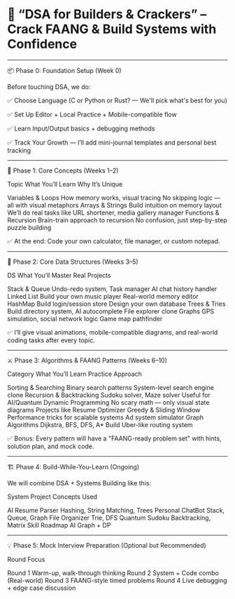 # 📘 “DSA for Builders & Crackers” – Crack FAANG & Build Systems with Confidence




---

📦 Phase 0: Foundation Setup (Week 0)

Before touching DSA, we do:

✅ Choose Language (C or Python or Rust? — We'll pick what's best for you)

✅ Set Up Editor + Local Practice + Mobile-compatible flow

✅ Learn Input/Output basics + debugging methods

✅ Track Your Growth — I’ll add mini-journal templates and personal best tracking



---

🧠 Phase 1: Core Concepts (Weeks 1–2)

Topic	What You’ll Learn	Why It’s Unique

Variables & Loops	How memory works, visual tracing	No skipping logic — all with visual metaphors
Arrays & Strings	Build intuition on memory layout	We’ll do real tasks like URL shortener, media gallery manager
Functions & Recursion	Brain-train approach to recursion	No confusion, just step-by-step puzzle building


✅ At the end: Code your own calculator, file manager, or custom notepad.


---

🌲 Phase 2: Core Data Structures (Weeks 3–5)

DS	What You’ll Master	Real Projects

Stack & Queue	Undo-redo system, Task manager	AI chat history handler
Linked List	Build your own music player	Real-world memory editor
HashMap	Build login/session store	Design your own database
Trees & Tries	Build directory system, AI autocomplete	File explorer clone
Graphs	GPS simulation, social network logic	Game map pathfinder


✅ I’ll give visual animations, mobile-compatible diagrams, and real-world coding tasks after every topic.


---

⚔️ Phase 3: Algorithms & FAANG Patterns (Weeks 6–10)

Category	What You’ll Learn	Practice Approach

Sorting & Searching	Binary search patterns	System-level search engine clone
Recursion & Backtracking	Sudoku solver, Maze solver	Useful for AI/Quantum
Dynamic Programming	No scary math — only visual state diagrams	Projects like Resume Optimizer
Greedy & Sliding Window	Performance tricks for scalable systems	Ad system simulator
Graph Algorithms	Dijkstra, BFS, DFS, A*	Build Uber-like routing system


✅ Bonus: Every pattern will have a "FAANG-ready problem set" with hints, solution plan, and mock code.


---

🏗️ Phase 4: Build-While-You-Learn (Ongoing)

We will combine DSA + Systems Building like this:

System Project	Concepts Used

AI Resume Parser	Hashing, String Matching, Trees
Personal ChatBot	Stack, Queue, Graph
File Organizer	Trie, DFS
Quantum Sudoku	Backtracking, Matrix
Skill Roadmap AI	Graph + DP



---

💡 Phase 5: Mock Interview Preparation (Optional but Recommended)

Round	Focus

Round 1	Warm-up, walk-through thinking
Round 2	System + Code combo (Real-world)
Round 3	FAANG-style timed problems
Round 4	Live debugging + edge case discussion
